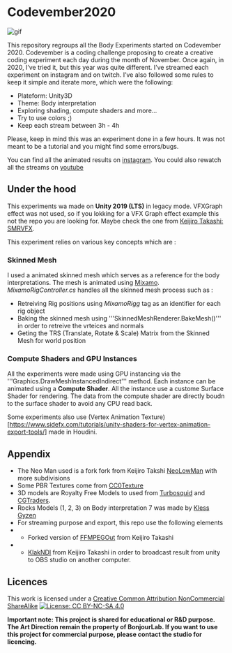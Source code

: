 # Codevember2020
![gif](https://arivaux.com/prototype/WO-Part1-5-_1.gif)

This repository regroups all the Body Experiments started on Codevember 2020.
Codevember is a coding challenge proposing to create a creative coding experiment each day during the month of November. 
Once again, in 2020, I’ve tried it, but this year was quite different. I’ve streamed each experiment on instagram and on twitch. 
I’ve also followed some rules to keep it simple and iterate more, which were the following:

* Plateform: Unity3D
* Theme: Body interpretation
* Exploring shading, compute shaders and more...
* Try to use colors ;)
* Keep each stream between 3h - 4h

Please, keep in mind this was an experiment done in a few hours. It was not meant to be a tutorial and you might find some errors/bugs.

You can find all the animated results on [instagram](https://www.instagram.com/arivaux/).
You could also rewatch all the streams on [youtube](https://www.youtube.com/user/AlexRivaux/)

## Under the hood
This experiments wa made on **Unity 2019 (LTS)** in legacy mode. VFXGraph effect was not used, so if you lokking for a VFX Graph effect example this not the repo you are looking for.
Maybe check the one from [Keijiro Takashi: SMRVFX](https://github.com/keijiro/Smrvfx).

This experiment relies on various key concepts which are : 

### Skinned Mesh
I used a animated skinned mesh which serves as a reference for the body interpretations.
The mesh is animated using [Mixamo](https://www.mixamo.com/).
_MixamoRigController.cs_ handles all the skinned mesh process such as : 
* Retreiving Rig positions using _MixamoRigg_ tag as an identifier for each rig object
* Baking the skinned mesh using '''SkinnedMeshRenderer.BakeMesh()''' in order to retreive the vrteices and normals
* Geting the TRS (Translate, Rotate & Scale) Matrix from the Skinned Mesh for world position

### Compute Shaders and GPU Instances
All the experiments were made using GPU instancing via the '''Graphics.DrawMeshInstancedIndirect''' method.
Each instance can be animated using a **Compute Shader**.
All the instance use a custome Surface Shader for rendering.
The data from the compute shader are directly boudn to the surface shader to avoid any CPU read back.

Some experiments also use (Vertex Animation Texture)[https://www.sidefx.com/tutorials/unity-shaders-for-vertex-animation-export-tools/] made in Houdini.

## Appendix
* The Neo Man used is a fork fork from Keijiro Takshi [NeoLowMan](https://github.com/keijiro/NeoLowMan) with more subdivisions
* Some PBR Textures come from [CC0Texture](https://cc0textures.com/)
* 3D models are Royalty Free Models to used from [Turbosquid](https://www.turbosquid.com/) and [CGTraders](https://www.cgtrader.com/).
* Rocks Models (1, 2, 3) on Body interpretation 7 was made by [Kless Gyzen](https://sketchfab.com/klessgyzen)
* For streaming purpose and export, this repo use the following elements
* * Forked version of [FFMPEGOut](https://github.com/keijiro/FFmpegOut) from Keijiro Takashi
* * [KlakNDI](https://github.com/keijiro/KlakNDI) from Keijiro Takashi in order to broadcast result from unity to OBS studio on another computer.

## Licences
This work is licensed under a [Creative Common Attribution NonCommercial ShareAlike](https://creativecommons.org/licenses/by-nc-sa/4.0/)
[![License: CC BY-NC-SA 4.0](https://licensebuttons.net/l/by-nc-sa/4.0/80x15.png)](http://creativecommons.org/licenses/by-nc-sa/4.0/)

**Important note: This project is shared for educational or R&D purpose. The Art Direction remain the property of BonjourLab.
If you want to use this project for commercial purpose, please contact the studio for licencing.**
